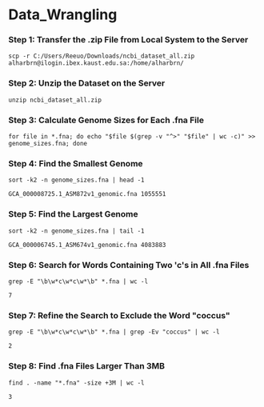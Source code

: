 # Data_Wrangling
### Step 1: Transfer the .zip File from Local System to the Server

```shell
scp -r C:/Users/Reeuo/Downloads/ncbi_dataset_all.zip alharbrn@ilogin.ibex.kaust.edu.sa:/home/alharbrn/
```

### Step 2: Unzip the Dataset on the Server

```text
unzip ncbi_dataset_all.zip
```

### Step 3: Calculate Genome Sizes for Each .fna File

```shell
for file in *.fna; do echo "$file $(grep -v "^>" "$file" | wc -c)" >> genome_sizes.fna; done
```

### Step 4: Find the Smallest Genome 

```shell
sort -k2 -n genome_sizes.fna | head -1
```

```text
GCA_000008725.1_ASM872v1_genomic.fna 1055551
```

### Step 5: Find the Largest Genome

```shell
sort -k2 -n genome_sizes.fna | tail -1
```

```text
GCA_000006745.1_ASM674v1_genomic.fna 4083883
```

### Step 6: Search for Words Containing Two 'c's in All .fna Files

```shell
grep -E "\b\w*c\w*c\w*\b" *.fna | wc -l
```

```text
7
```

### Step 7: Refine the Search to Exclude the Word "coccus"

```shell
grep -E "\b\w*c\w*c\w*\b" *.fna | grep -Ev "coccus" | wc -l
```

```text
2
```

### Step 8: Find .fna Files Larger Than 3MB

```shell
find . -name "*.fna" -size +3M | wc -l
```

```text
3
```


